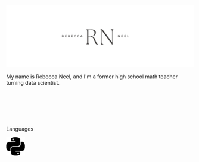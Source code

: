 <!--
**ran0027/ran0027** is a ✨ _special_ ✨ repository because its `README.md` (this file) appears on your GitHub profile.

Here are some ideas to get you started:

- 🔭 I’m currently working on ...
- 🌱 I’m currently learning ...
- 👯 I’m looking to collaborate on ...
- 🤔 I’m looking for help with ...
- 💬 Ask me about ...
- 📫 How to reach me: ...
- 😄 Pronouns: ...
- ⚡ Fun fact: ...
-->

!["Rebecca Neel header"](https://github.com/ran0027/ran0027/blob/main/White%20Minimalist%20Simple%20Aesthetic%20Name%20Twitter%20Header.png)

My name is Rebecca Neel, and I'm a former high school math teacher turning data scientist.

&nbsp;

&nbsp;

&nbsp;

Languages

<img src="https://github.com/ran0027/ran0027/blob/main/python.svg" width="10%" height="10%"></img>
